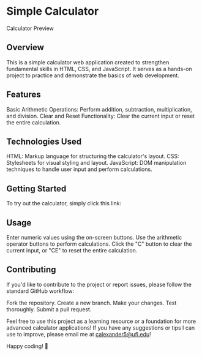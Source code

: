 <h1>Simple Calculator</h1>
Calculator Preview

<h2>Overview</h2>
This is a simple calculator web application created to strengthen fundamental skills in HTML, CSS, and JavaScript. It serves as a hands-on project to practice and demonstrate the basics of web development.

<h2>Features</h2>
Basic Arithmetic Operations: Perform addition, subtraction, multiplication, and division.
Clear and Reset Functionality: Clear the current input or reset the entire calculation.
<h2>Technologies Used</h2>
HTML: Markup language for structuring the calculator's layout.
CSS: Stylesheets for visual styling and layout.
JavaScript: DOM manipulation techniques to handle user input and perform calculations.
<h2>Getting Started</h2>
To try out the calculator, simply click this link: 


<h2>Usage</h2>
Enter numeric values using the on-screen buttons.
Use the arithmetic operator buttons to perform calculations.
Click the "C" button to clear the current input, or "CE" to reset the entire calculation.
<h2>Contributing</h2>
If you'd like to contribute to the project or report issues, please follow the standard GitHub workflow:

Fork the repository.
Create a new branch.
Make your changes.
Test thoroughly.
Submit a pull request.

Feel free to use this project as a learning resource or a foundation for more advanced calculator applications! If you have any suggestions or tips I can use to improve, please email me at calexander5@ufl.edu!

Happy coding! 🚀





